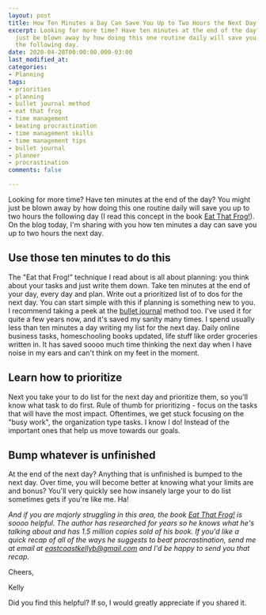 ```yaml
---
layout: post
title: How Ten Minutes a Day Can Save You Up to Two Hours the Next Day
excerpt: Looking for more time? Have ten minutes at the end of the day? You might
  just be blown away by how doing this one routine daily will save you up to two hours
  the following day.
date: 2020-04-28T00:00:00.000-03:00
last_modified_at: 
categories:
- Planning
tags:
- priorities
- planning
- bullet journal method
- eat that frog
- time management
- beating procrastination
- time management skills
- time management tips
- bullet journal
- planner
- procrastination
comments: false

---
```

Looking for more time? Have ten minutes at the end of the day? You might just be blown away by how doing this one routine daily will save you up to two hours the following day (I read this concept in the book [Eat That Frog!](https://amzn.to/2Wj38ee)). On the blog today, I'm sharing with you how ten minutes a day can save you up to two hours the next day.

## Use those ten minutes to do this

The "Eat that Frog!” technique I read about is all about planning: you think about your tasks and just write them down. Take ten minutes at the end of your day, every day and plan. Write out a prioritized list of to dos for the next day. You can start simple with this if planning is something new to you. I recommend taking a peek at the [bullet journal](https://amzn.to/3eowfmz) method too. I've used it for quite a few years now, and it's saved my sanity many times. I spend usually less than ten minutes a day writing my list for the next day. Daily online business tasks, homeschooling books updated, life stuff like order groceries written in. It has saved soooo much time thinking the next day when I have noise in my ears and can't think on my feet in the moment.

## Learn how to prioritize

Next you take your to do list for the next day and prioritize them, so you'll know what task to do first. Rule of thumb for prioritizing - focus on the tasks that will have the most impact. Oftentimes, we get stuck focusing on the "busy work", the organization type tasks. I know I do! Instead of the important ones that help us move towards our goals.

## Bump whatever is unfinished

At the end of the next day? Anything that is unfinished is bumped to the next day. Over time, you will become better at knowing what your limits are and bonus? You'll very quickly see how insanely large your to do list sometimes gets if you're like me. Ha!

_And if you are majorly struggling in this area, the book_ [_Eat That Frog!_](https://amzn.to/2Wj38ee) _is soooo helpful. The author has researched for years so he knows what he's talking about and has 1.5 million copies sold of his book. If you'd like a quick recap of all of the ways he suggests to beat procrastination, send me at email at eastcoastkellyb@gmail.com and I'd be happy to send you that recap._

Cheers,

Kelly

Did you find this helpful? If so, I would greatly appreciate if you shared it.